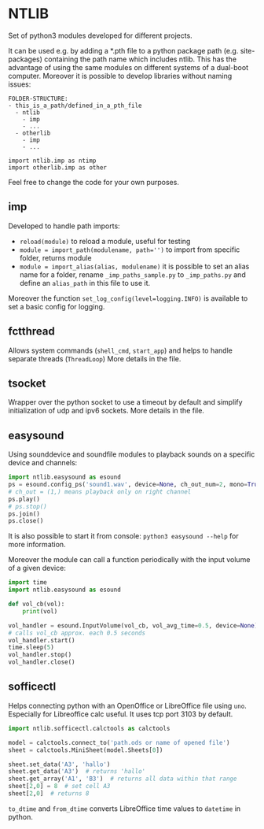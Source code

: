 # NTLIB

Set of python3 modules developed for different projects.

It can be used e.g. by adding a \*.pth file to a python package path (e.g. site-packages) containing the path name which includes ntlib. This has the advantage of using the same modules on different systems of a dual-boot computer. Moreover it is possible to develop libraries without naming issues:

```
FOLDER-STRUCTURE:
- this_is_a_path/defined_in_a_pth_file
  - ntlib
    - imp
    - ...
  - otherlib
  	- imp
  	- ...

import ntlib.imp as ntimp
import otherlib.imp as other
```

Feel free to change the code for your own purposes.

## imp

Developed to handle path imports:

- `reload(module)` to reload a module, useful for testing
- `module = import_path(modulename, path='')` to import from specific folder, returns module
- `module = import_alias(alias, modulename)` it is possible to set an alias name for a folder, rename `_imp_paths_sample.py` to `_imp_paths.py` and define an `alias_path` in this file to use it.

Moreover the function `set_log_config(level=logging.INFO)` is available to set a basic config for logging.


## fctthread

Allows system commands (`shell_cmd`, `start_app`) and helps to handle separate threads (`ThreadLoop`)
More details in the file.


## tsocket

Wrapper over the python socket to use a timeout by default and simplify initialization of udp and ipv6 sockets.
More details in the file.


## easysound

Using sounddevice and soundfile modules to playback sounds on a specific device and channels:

```py
import ntlib.easysound as esound
ps = esound.config_ps('sound1.wav', device=None, ch_out_num=2, mono=True, ch_out=(1,), vol=0.5)
# ch_out = (1,) means playback only on right channel
ps.play()
# ps.stop()
ps.join()
ps.close()
```

It is also possible to start it from console: `python3 easysound --help` for more information.

Moreover the module can call a function periodically with the input volume of a given device:
```py
import time
import ntlib.easysound as esound

def vol_cb(vol):
	print(vol)

vol_handler = esound.InputVolume(vol_cb, vol_avg_time=0.5, device=None)
# calls vol_cb approx. each 0.5 seconds
vol_handler.start()
time.sleep(5)
vol_handler.stop()
vol_handler.close()
```


## sofficectl

Helps connecting python with an OpenOffice or LibreOffice file using `uno`. Especially for Libreoffice calc useful. It uses tcp port 3103 by default.

```py
import ntlib.sofficectl.calctools as calctools

model = calctools.connect_to('path.ods or name of opened file')
sheet = calctools.MiniSheet(model.Sheets[0])

sheet.set_data('A3', 'hallo')
sheet.get_data('A3')  # returns 'hallo'
sheet.get_array('A1', 'B3')  # returns all data within that range
sheet[2,0] = 8  # set cell A3
sheet[2,0]  # returns 8
```

`to_dtime` and `from_dtime` converts LibreOffice time values to `datetime` in python.
